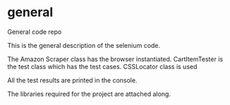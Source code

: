 # general
General code repo

This is the general description of the selenium code.

The Amazon Scraper class has the browser instantiated.
CartItemTester is the test class which has the test cases.
CSSLocator class is used 

All the test results are printed in the console.

The libraries required for the project are attached along.
